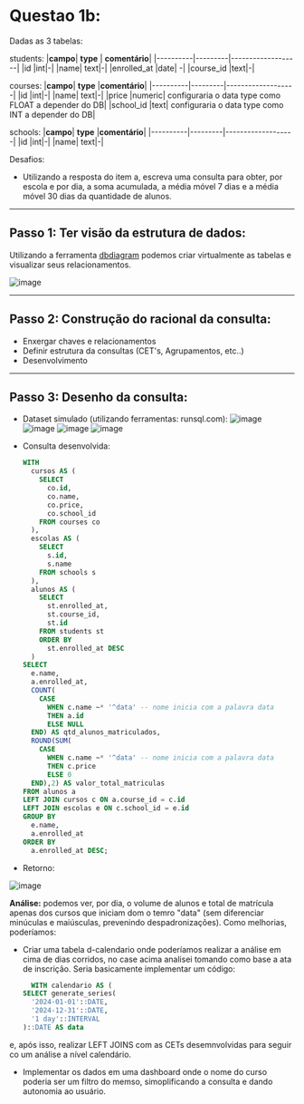 # Questao 1b:

Dadas as 3 tabelas:

students:
|**campo**| **type** | **comentário**|
|----------|---------|-------------------|
|id |int|-|
|name| text|-|
|enrolled_at |date| -|
|course_id |text|-|


courses: 
|**campo**| **type** |**comentário**|
|----------|---------|-------------------|
|id |int|-|
|name| text|-|
|price |numeric| configuraria o data type como FLOAT a depender do DB|
|school_id |text|  configuraria o data type como INT a depender do DB|


schools: 
|**campo**| **type** |**comentário**|
|----------|---------|-------------------|
|id |int|-|
|name| text|-|


Desafios:
- Utilizando a resposta do item a, escreva uma consulta para obter, por escola e por dia, a soma acumulada, a média móvel 7 dias e a média móvel 30 dias da quantidade de alunos.
---

## Passo 1: Ter visão da estrutura de dados:
  Utilizando a ferramenta [dbdiagram](https://dbdiagram.io/d/67e701104f7afba1849df321) podemos criar virtualmente as tabelas e visualizar seus relacionamentos.

![image](https://github.com/user-attachments/assets/fdd623ff-e704-4df4-97ba-f81f4bb95f7f)
___

## Passo 2: Construção do racional da consulta:
- Enxergar chaves e relacionamentos
- Definir estrutura da consultas (CET's, Agrupamentos, etc..)
- Desenvolvimento 
___

## Passo 3: Desenho da consulta:

  - Dataset simulado (utilizando ferramentas: runsql.com):
  ![image](https://github.com/user-attachments/assets/e9375c49-c50f-4889-b899-4abc86db8b86)
  ![image](https://github.com/user-attachments/assets/6b225a46-725c-4c2d-8155-a131d6a5ac63)
  ![image](https://github.com/user-attachments/assets/b7a824ca-8a23-4d87-9829-0839a645dae4)
  ![image](https://github.com/user-attachments/assets/b1ff7cfb-91d4-49b0-869a-9b650198654b)

  - Consulta desenvolvida:
      ```sql
      WITH
        cursos AS (
          SELECT
            co.id,
            co.name,
            co.price,
            co.school_id
          FROM courses co
        ),
        escolas AS (
          SELECT
            s.id,
            s.name
          FROM schools s
        ),
        alunos AS (
          SELECT
            st.enrolled_at,
            st.course_id,
            st.id
          FROM students st
          ORDER BY
            st.enrolled_at DESC
        )
      SELECT
        e.name,
        a.enrolled_at,
        COUNT(
          CASE
            WHEN c.name ~* '^data' -- nome inicia com a palavra data
            THEN a.id
            ELSE NULL
        END) AS qtd_alunos_matriculados,
        ROUND(SUM(
          CASE
            WHEN c.name ~* '^data' -- nome inicia com a palavra data
            THEN c.price
            ELSE 0
        END),2) AS valor_total_matriculas
      FROM alunos a
      LEFT JOIN cursos c ON a.course_id = c.id
      LEFT JOIN escolas e ON c.school_id = e.id
      GROUP BY
        e.name,
        a.enrolled_at
      ORDER BY
        a.enrolled_at DESC;

  - Retorno:

![image](https://github.com/user-attachments/assets/11bb76c9-bf6c-4284-a219-1adf35544992)

**Análise:** podemos ver, por dia, o volume de alunos e total de matrícula apenas dos cursos que iniciam dom o temro "data" (sem diferenciar minúculas e maiúsculas, prevenindo despadronizações). Como melhorias, poderíamos: 
  - Criar uma tabela d-calendario onde poderíamos realizar a análise em cima de dias corridos, no case acima analisei tomando como base a ata de inscrição. Seria basicamente implementar um código:
      ```sql
        WITH calendario AS (
    SELECT generate_series(
        '2024-01-01'::DATE,  
        '2024-12-31'::DATE,  
        '1 day'::INTERVAL
    )::DATE AS data
  e, após isso, realizar LEFT JOINS com as CETs desemnvolvidas para seguir co um análise a nível calendário.
  - Implementar os dados em uma dashboard onde o nome do curso poderia ser um filtro do memso, simoplificando a consulta e dando autonomia ao usuário.


